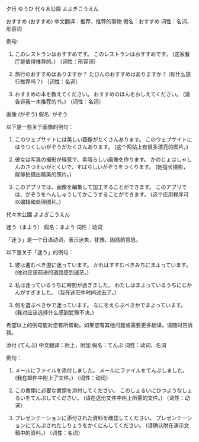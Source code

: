 夕日 ゆうひ
代々木公園 よよぎこうえん

おすすめ (おすすめ)
中文翻译：推荐，推荐的事物
假名：おすすめ
词性：名词、形容词

例句:
1. このレストランはおすすめです。
   このレストランはおすすめです。
   (这家餐厅是值得推荐的。)
   （词性：形容词）

2. 旅行のおすすめはありますか？
   たびんのおすすめはありますか？
   (有什么旅行推荐吗？)
   （词性：名词）

3. おすすめの本を教えてください。
   おすすめのほんをおしえてください。
   (请告诉我一本推荐的书。)
   （词性：名词）

画像 (がぞう)
假名: がぞう

以下是一些关于画像的例句：

1. このウェブサイトには美しい画像がたくさんあります。
   このウェブサイトにはうつくしいがぞうがたくさんあります。
   (这个网站上有很多漂亮的图片。)

2. 彼女は写真の撮影が得意で、素晴らしい画像を作ります。
   かのじょはしゃしんのさつえいがとくいで、すばらしいがぞうをつくります。
   (她擅长摄影，能够拍摄出精美的照片。)

3. このアプリでは、画像を編集して加工することができます。
   このアプリでは、がぞうをへんしゅうしてかこうすることができます。
   (这个应用程序可以编辑和处理图片。)

代々木公園 よよぎこうえん

迷う（まよう）
假名：まよう
词性：动词

「迷う」是一个日语动词，表示迷失、犹豫、困惑的意思。

以下是关于「迷う」的例句：

1. 彼は進むべき道に迷っています。
   かれはすすむべきみちにまよっています。
   (他对应该前进的道路感到迷茫。)

2. 私は迷っているうちに時間が過ぎました。
   わたしはまよっているうちにじかんがすぎました。
   (我在迷茫中时间过去了。)

3. 何を選ぶべきかで迷っています。
   なにをえらぶべきかでまよっています。
   (我对应该选择什么感到犹豫不决。)

希望以上的例句能对您有所帮助。如果您有其他问题或需要更多翻译，请随时告诉我。

添付 (てんぷ)
中文翻译：附上，附加
假名：てんぷ
词性：动词、名词

例句：
1. メールにファイルを添付しました。
   メールにファイルをてんぷしました。
   (我在邮件中附上了文件。)
   （词性：动词）

2. この書類に必要な書類を添付してください。
   このしょるいにひつようなしょるいをてんぷしてください。
   (请在这份文件中附上所需的文件。)
   （词性：动词）

3. プレゼンテーションに添付された資料を確認してください。
   プレゼンテーションにてんぷされたしりょうをかくにんしてください。
   (请确认附在演示文稿中的资料。)
   （词性：名词）

